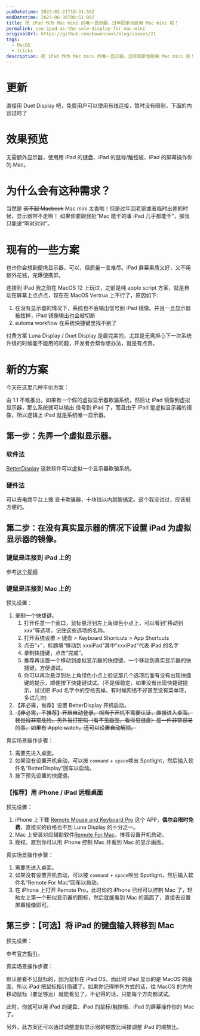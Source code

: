 ```yaml
---
pubDatetime: 2023-02-21T10:31:56Z
modDatetime: 2023-06-30T08:51:08Z
title: 把 iPad 作为 Mac mini 的唯一显示器，过年回家也能用 Mac mini 啦！
permalink: use-ipad-as-the-sole-display-for-mac-mini
originalUrl: https://github.com/bowencool/blog/issues/21
tags:
  - MacOS
  - tricks
description: 把 iPad 作为 Mac mini 的唯一显示器，过年回家也能用 Mac mini 啦！无需外接显示器开启随航，最新 MacOS Ventura 版，无需 Luna Display
---
```


# 更新

直接用 Duet Display 吧，免费用户可以使用有线连接，暂时没有限制，下面的内容过时了

# 效果预览

无需额外显示器，使用用 iPad 的键盘、iPad 的鼠标/触控板、iPad 的屏幕操作你的 Mac。

# 为什么会有这种需求？

当然是 ~~买不起 Macbook~~ Mac mini 太香啦！但是过年回老家或者临时出差的时候，显示器带不走啊！
如果你要跟我扯“Mac 能干的事 iPad 几乎都能干”，那我只能说“啊对对对”。

# 现有的一些方案

也许你会想到便携显示器，可以，但质量一言难尽。iPad 屏幕素质又好，又不用额外花钱，完爆便携屏。

连接到 iPad 我之前在 MacOS 12 上玩过，之前是纯 apple script 方案，就是自动在屏幕上点点点，现在在 MacOS Vertrua 上不行了，原因如下:

1. 在没有显示器的情况下，系统也不会输出信号到 iPad 镜像。并且一旦显示器被拔掉，iPad 镜像输出也会被切断
2. automa workflow 在系统快捷键里找不到了

付费方案 Luna Display / Duet Display 是最完美的，尤其是无需担心下一次系统升级的时候能不能用的问题，开发者会帮你想办法，就是有点贵。

# 新的方案

今天在这里几种平价方案：

由 1.1 不难推出，如果有一个假的虚拟显示器欺骗系统，然后让 iPad 镜像到虚拟显示器，那么系统就可以输出 信号到 iPad 了，而且由于 iPad 是虚拟显示器的镜像，所以逻辑上 iPad 就是系统唯一显示器。

## 第一步：先弄一个虚拟显示器。

### 软件法

[BetterDisplay](https://github.com/waydabber/BetterDisplay/releases) 这款软件可以虚拟一个显示器欺骗系统。

### 硬件法

可以去电商平台上搜 显卡欺骗器，十块钱以内就能搞定。这个我没试过，应该挺方便的。

## 第二步：在没有真实显示器的情况下设置 iPad 为虚拟显示器的镜像。

### 键鼠是连接到 iPad 上的

参考[这个视频](https://www.youtube.com/watch?v=1RGGTRiSpEs&list=WL&index=4&t=375s&ab_channel=APPLEFANS%E8%98%8B%E6%9E%9C%E8%BF%B7)

### 键鼠是连接到 Mac 上的

预先设置：

1. 录制一个快捷键。
   1. 打开任意一个窗口，鼠标悬浮到左上角绿色小点上，可以看到“移动到 xxx”等选项，记住这些选项的名称。
   2. 打开系统设置 > 键盘 > Keyboard Shortcuts > App Shortcuts
   3. 点击“+”，标题填“移动到 xxxiPad”其中“xxxiPad”代表 iPad 的名字
   4. 录制快捷键，点击“完成”。
   5. 推荐再设置一个移动到虚拟显示器的快捷键、一个移动到真实显示器的快捷键，方便调试。
   6. 你可以再次悬浮到左上角绿色小点上验证那几个选项后面有没有出现快捷键的提示，顺便按下快捷键试试。(不是很稳定，如果没有出现快捷键提示，试试把 iPad 名字中的空格去掉。有时候网络不好甚至没有菜单项，多试几次)
2. 【非必需，推荐】设置 BetterDisplay 开机启动。
3. ~~【非必需，不推荐】开启自动登录。相当于开机不需要认证，直接进入桌面。我觉得非常危险，另外盲打密码（看不见画面，看得见键盘）是一件非常容易的事，如果有 Apple watch，还可以设置自动解锁。~~

真实场景操作步骤：

1. 需要先进入桌面。
2. 如果没有设置开机自动，可以按 `command` + `space`唤出 Spotlight，然后输入软件名“BetterDisplay”回车以启动。
3. 按下预先设置的快捷键。

### 【推荐】用 iPhone / iPad 远程桌面

预先设置：

1. iPhone 上下载 [Remote Mouse and Keyboard Pro](https://apps.apple.com/us/app/remote-mouse-and-keyboard-pro/id884153085) 这个 APP，**偶尔会限时免费**，直接买的价格也不到 Luna Display 的十分之一。
2. Mac 上安装对应辅助软件[Remote For Mac](https://www.cherpake.com/get/)。推荐设置开机启动。
3. 授权。直到你可以用 iPhone 控制 Mac 并看到 Mac 的显示画面。

真实场景操作步骤：

1. 需要先进入桌面。
2. 如果没有设置开机自动，可以按 `command` + `space`唤出 Spotlight，然后输入软件名“Remote For Mac”回车以启动。
3. 在 iPhone 上打开 Remote Pro，此时你的 iPhone 已经可以控制 Mac 了，轻触左上第一个形似显示器的图标，然后就能看到 Mac 的画面了，直接去设置屏幕镜像即可。

## 第三步：【可选】将 iPad 的键盘输入转移到 Mac

预先设置：

参考[官方指引](https://support.apple.com/zh-cn/HT212757)。

真实场景操作步骤：

默认是看不见鼠标的，因为鼠标在 iPad OS，而此时 iPad 显示的是 MacOS 的画面，所以 iPad 把鼠标指针隐藏了。如果你记得排列方式的话，往 MacOS 的方向移动鼠标（要足够远）就能看见了，不记得的话，只能每个方向都试试。

此时，你就可以用 iPad 的键盘、iPad 的鼠标/触控板、iPad 的屏幕操作你的 Mac 了。

另外，此方案还可以通过调整虚拟显示器的缩放比间接调整 iPad 的缩放比。
